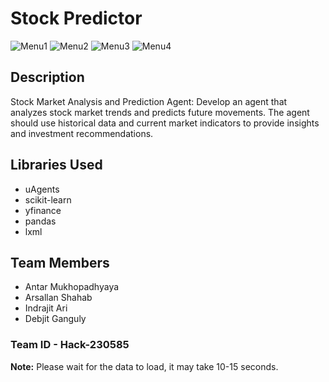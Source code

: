 # Stock Predictor

![Menu1](https://github.com/arsallanShahab/Hack-230585-Final/assets/43953064/8f24960b-472d-48fa-b2ec-10577e439f6f)
![Menu2](https://github.com/arsallanShahab/Hack-230585-Final/assets/43953064/1a56e5b2-912d-4a0e-8e95-29f574390cc3)
![Menu3](https://github.com/arsallanShahab/Hack-230585-Final/assets/43953064/048525d7-bd35-44d0-96f7-879e27e9b568)
![Menu4](https://github.com/arsallanShahab/Hack-230585-Final/assets/43953064/39b3ba45-63cd-4714-8109-c516a0f6608e)

## Description

Stock Market Analysis and Prediction Agent: Develop an agent that analyzes stock market
trends and predicts future movements. The agent should use historical data and current market
indicators to provide insights and investment recommendations.

## Libraries Used

- uAgents
- scikit-learn
- yfinance
- pandas
- lxml

## Team Members

- Antar Mukhopadhyaya
- Arsallan Shahab
- Indrajit Ari
- Debjit Ganguly

### Team ID - Hack-230585

**Note:** Please wait for the data to load, it may take 10-15 seconds.
